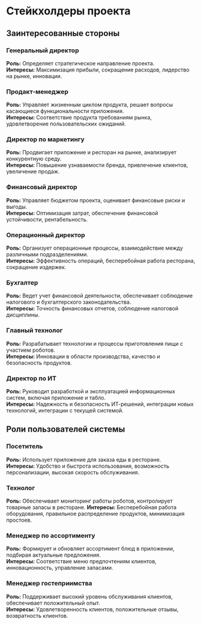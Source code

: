 # Стейкхолдеры проекта

## Заинтересованные стороны

### Генеральный директор
**Роль:** Определяет стратегическое направление проекта.  
**Интересы:** Максимизация прибыли, сокращение расходов, лидерство на рынке, инновации.

### Продакт-менеджер
**Роль:** Управляет жизненным циклом продукта, решает вопросы касающиеся функциональности приложения.  
**Интересы:** Соответствие продукта требованиям рынка, удовлетворение пользовательских ожиданий.

### Директор по маркетингу
**Роль:** Продвигает приложение и ресторан на рынке, анализирует конкурентную среду.  
**Интересы:** Повышение узнаваемости бренда, привлечение клиентов, увеличение продаж.

### Финансовый директор
**Роль:** Управляет бюджетом проекта, оценивает финансовые риски и выгоды.  
**Интересы:** Оптимизация затрат, обеспечение финансовой устойчивости, рентабельность.

### Операционный директор
**Роль:** Организует операционные процессы, взаимодействие между различными подразделениями.  
**Интересы:** Эффективность операций, бесперебойная работа ресторана, сокращение издержек.

### Бухгалтер
**Роль:** Ведет учет финансовой деятельности, обеспечивает соблюдение налогового и бухгалтерского законодательства.  
**Интересы:** Точность финансовых отчетов, соблюдение налоговой дисциплины.

### Главный технолог
**Роль:** Разрабатывает технологии и процессы приготовления пищи с участием роботов.  
**Интересы:** Инновации в области производства, качество и безопасность продуктов.

### Директор по ИТ
**Роль:** Руководит разработкой и эксплуатацией информационных систем, включая приложение и табло.  
**Интересы:** Надежность и безопасность ИТ-решений, интеграции новых технологий, интеграции с текущей системой.

## Роли пользователей системы

### Посетитель
**Роль:** Использует приложение для заказа еды в ресторане.  
**Интересы:** Удобство и быстрота использования, возможность персонализации, высокая скорость обслуживания.

### Технолог
**Роль:** Обеспечивает мониторинг работы роботов, контролирует товарные запасы в ресторане.
**Интересы:** Бесперебойная работа оборудования, правильное распределение продуктов, минимизация простоев.

### Менеджер по ассортименту
**Роль:** Формирует и обновляет ассортимент блюд в приложении, подбирая актуальные предложения.  
**Интересы:** Соответствие меню предпочтениям клиентов, инновационность, управление запасами.

### Менеджер гостеприимства
**Роль:** Поддерживает высокий уровень обслуживания клиентов, обеспечивает положительный опыт.  
**Интересы:** Удовлетворенность клиентов, положительные отзывы, возвратность клиентов.

